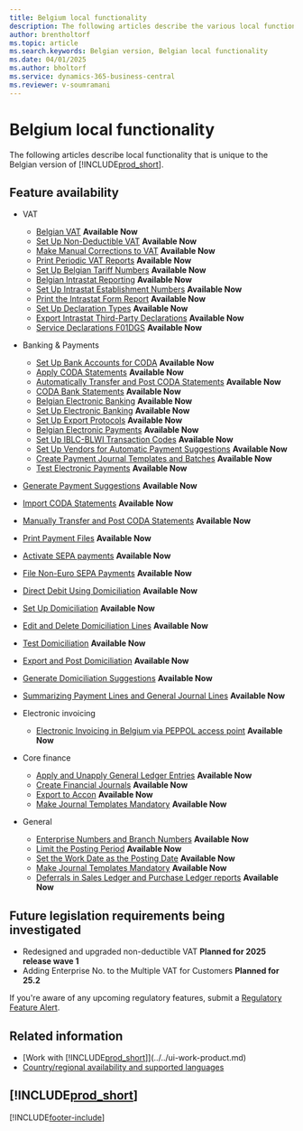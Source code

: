 ```yaml
---
title: Belgium local functionality
description: The following articles describe the various local functionalities in the Belgian version of Business Central.
author: brentholtorf
ms.topic: article
ms.search.keywords: Belgian version, Belgian local functionality
ms.date: 04/01/2025
ms.author: bholtorf
ms.service: dynamics-365-business-central
ms.reviewer: v-soumramani
---
```


# Belgium local functionality

The following articles describe local functionality that is unique to the Belgian version of [!INCLUDE[prod_short](../../includes/prod_short.md)].  

## Feature availability

- VAT
  - [Belgian VAT](belgian-vat.md) **Available Now**
  - [Set Up Non-Deductible VAT](how-to-set-up-non-deductible-vat.md) **Available Now**
  - [Make Manual Corrections to VAT](how-to-make-manual-corrections-to-vat.md) **Available Now**
  - [Print Periodic VAT Reports](how-to-print-periodic-vat-reports.md) **Available Now**
  - [Set Up Belgian Tariff Numbers](how-to-set-up-belgian-tariff-numbers.md) **Available Now**
  - [Belgian Intrastat Reporting](belgian-intrastat-reporting.md) **Available Now**
  - [Set Up Intrastat Establishment Numbers](how-to-set-up-intrastat-establishment-numbers.md) **Available Now**
  - [Print the Intrastat Form Report](how-to-print-the-intrastat-form-report.md) **Available Now**
  - [Set Up Declaration Types](how-to-set-up-declaration-types.md) **Available Now**
  - [Export Intrastat Third-Party Declarations](how-to-export-intrastat-third-party-declararations.md) **Available Now**
  - [Service Declarations F01DGS](../../finance-how-setup-use-service-declaration.md) **Available Now**

- Banking & Payments
  - [Set Up Bank Accounts for CODA](how-to-set-up-bank-accounts-for-coda.md) **Available Now**
  - [Apply CODA Statements](how-to-apply-coda-statements.md) **Available Now**
  - [Automatically Transfer and Post CODA Statements](how-to-automatically-transfer-and-post-coda-statements.md) **Available Now**
  - [CODA Bank Statements](coda-bank-statements.md) **Available Now**
  - [Belgian Electronic Banking](belgian-electronic-banking.md) **Available Now**
  - [Set Up Electronic Banking](how-to-set-up-electronic-banking.md) **Available Now**
  - [Set Up Export Protocols](how-to-set-up-export-protocols.md) **Available Now**
  - [Belgian Electronic Payments](belgian-electronic-payments.md) **Available Now**
  - [Set Up IBLC-BLWI Transaction Codes](how-to-set-up-iblc-blwi-transaction-codes.md) **Available Now**
  - [Set Up Vendors for Automatic Payment Suggestions](how-to-set-up-vendors-for-automatic-payment-suggestions.md) **Available Now**
  - [Create Payment Journal Templates and Batches](how-to-create-payment-journal-templates-and-batches.md) **Available Now**
  - [Test Electronic Payments](how-to-test-electronic-payments.md) **Available Now**
- [Generate Payment Suggestions](how-to-generate-payment-suggestions.md) **Available Now**
- [Import CODA Statements](how-to-import-coda-statements.md) **Available Now**
- [Manually Transfer and Post CODA Statements](how-to-manually-transfer-and-post-coda-statements.md) **Available Now**
- [Print Payment Files](how-to-print-payment-files.md#print-a-payment-file) **Available Now**
- [Activate SEPA payments](belgian-electronic-payments.md#activate-sepa-payments) **Available Now**
- [File Non-Euro SEPA Payments](/dynamics365/business-central/LocalFunctionality/Belgium/belgian-electronic-payments#file-non-euro-sepa-payments) **Available Now**
- [Direct Debit Using Domiciliation](/dynamics365/business-central/LocalFunctionality/Belgium/direct-debit-using-domiciliation) **Available Now**
- [Set Up Domiciliation](/dynamics365/business-central/LocalFunctionality/Belgium/direct-debit-using-domiciliation#set-up-domiciliation) **Available Now**
- [Edit and Delete Domiciliation Lines](/dynamics365/business-central/LocalFunctionality/Belgium/direct-debit-using-domiciliation#edit-and-delete-domiciliation-lines) **Available Now**
- [Test Domiciliation](/dynamics365/business-central/LocalFunctionality/Belgium/direct-debit-using-domiciliation#test-domiciliation) **Available Now**
- [Export and Post Domiciliation](direct-debit-using-domiciliation.md#export-and-post-domiciliation) **Available Now**
- [Generate Domiciliation Suggestions](/dynamics365/business-central/LocalFunctionality/Belgium/direct-debit-using-domiciliation#generate-domiciliation-suggestions) **Available Now**
- [Summarizing Payment Lines and General Journal Lines](summarizing-payment-lines-and-general-journal-lines.md) **Available Now**

- Electronic invoicing
  - [Electronic Invoicing in Belgium via PEPPOL access point](../../finance-how-setup-edocuments-external.md) **Available Now**
  
- Core finance
  - [Apply and Unapply General Ledger Entries](how-to-apply-and-unapply-general-ledger-entries.md) **Available Now**
  - [Create Financial Journals](how-to-create-financial-journals.md) **Available Now**
  - [Export to Accon](how-to-export-to-accon.md) **Available Now**
  - [Make Journal Templates Mandatory](specify-journal-template-mandatory.md) **Available Now**

- General
  - [Enterprise Numbers and Branch Numbers](enterprise-numbers-and-branch-numbers.md) **Available Now**
  - [Limit the Posting Period](how-to-limit-the-posting-period.md) **Available Now**
  - [Set the Work Date as the Posting Date](how-to-set-the-work-date-as-the-posting-date.md) **Available Now**
  - [Make Journal Templates Mandatory](specify-journal-template-mandatory.md) **Available Now**
  - [Deferrals in Sales Ledger and Purchase Ledger reports](how-to-use-deferrals.md) **Available Now**

## Future legislation requirements being investigated

- Redesigned and upgraded non-deductible VAT **Planned for 2025 release wave 1**
- Adding Enterprise No. to the Multiple VAT for Customers **Planned for 25.2**

If you're aware of any upcoming regulatory features, submit a [Regulatory Feature Alert](https://forms.office.com/pages/responsepage.aspx?id=v4j5cvGGr0GRqy180BHbRwkeauYiJKZOpJ0CtKuVmJlURURaMlQ4Rk05UFY4NkVEOTA0MUU5WThXSC4u).

## Related information

- [Work with [!INCLUDE[prod_short](../../includes/prod_short.md)]](../../ui-work-product.md)  
- [Country/regional availability and supported languages](/dynamics365/business-central/dev-itpro/compliance/apptest-countries-and-translations)  

## [!INCLUDE[prod_short](../../includes/free_trial_md.md)]  

[!INCLUDE[footer-include](../../includes/footer-banner.md)]
